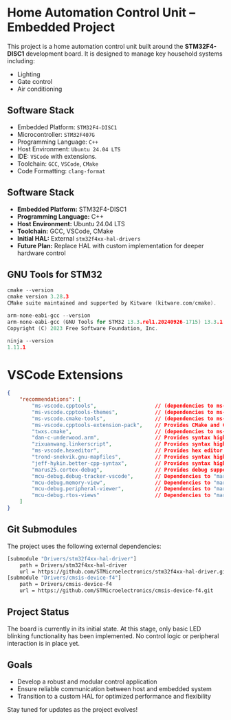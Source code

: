# Home Automation Control Unit – Embedded Project

This project is a home automation control unit built around the **STM32F4-DISC1** development board. It is designed to manage key household systems including:

- Lighting
- Gate control
- Air conditioning

## Software Stack

- Embedded Platform: `STM32F4-DISC1`
- Microcontroller: `STM32F407G`
- Programming Language: `C++`
- Host Environment: `Ubuntu 24.04 LTS`
- IDE: `VSCode` with extensions.
- Toolchain: `GCC`, `VSCode`, `CMake`
- Code Formatting: `clang-format`

## Software Stack

- **Embedded Platform:** STM32F4-DISC1
- **Programming Language:** C++
- **Host Environment:** Ubuntu 24.04 LTS
- **Toolchain:** GCC, VSCode, CMake
- **Initial HAL:** External `stm32f4xx-hal-drivers`
- **Future Plan:** Replace HAL with custom implementation for deeper hardware control


## GNU Tools for STM32

```C
cmake --version
cmake version 3.28.3
CMake suite maintained and supported by Kitware (kitware.com/cmake).
```

```C
arm-none-eabi-gcc --version
arm-none-eabi-gcc (GNU Tools for STM32 13.3.rel1.20240926-1715) 13.3.1 20240614
Copyright (C) 2023 Free Software Foundation, Inc.
```

```C
ninja --version
1.11.1
```

# VSCode Extensions

```json
{
    "recommendations": [
        "ms-vscode.cpptools",                   // (dependencies to ms-vscode.cpptools-extension-pack)
        "ms-vscode.cpptools-themes",            // (dependencies to ms-vscode.cpptools-extension-pack)
        "ms-vscode.cmake-tools",                // (dependencies to ms-vscode.cpptools-extension-pack)
        "ms-vscode.cpptools-extension-pack",    // Provides CMake and C++ file coloring, completion & support
        "twxs.cmake",				            // (dependencies to ms-vscode.cpptools-extension-pack)
        "dan-c-underwood.arm",		            // Provides syntax highlighting for the Arm Assembly language
        "zixuanwang.linkerscript",	            // Provides syntax highlighting for linker scripts
        "ms-vscode.hexeditor",                  // Provides hex editor fo viewing & anipulating files in their raw hexadecimal representation
        "trond-snekvik.gnu-mapfiles",           // Provides syntax highlighting and symbol listing for GNU linker .map files
        "jeff-hykin.better-cpp-syntax",         // Provides syntax highlighting for C++
        "marus25.cortex-debug",		            // Provides debug support on Arm Cortex-M
        "mcu-debug.debug-tracker-vscode",       // Dependencies to "marus25.cortex-debug"
        "mcu-debug.memory-view",                // Dependencies to "marus25.cortex-debug"
        "mcu-debug.peripheral-viewer",          // Dependencies to "marus25.cortex-debug"
        "mcu-debug.rtos-views"                  // Dependencies to "marus25.cortex-debug"
    ]
}
```

## Git Submodules

The project uses the following external dependencies:

``` bash
[submodule "Drivers/stm32f4xx-hal-driver"]
    path = Drivers/stm32f4xx-hal-driver
    url = https://github.com/STMicroelectronics/stm32f4xx-hal-driver.git
[submodule "Drivers/cmsis-device-f4"]
    path = Drivers/cmsis-device-f4
    url = https://github.com/STMicroelectronics/cmsis-device-f4.git
```

## Project Status

The board is currently in its initial state.
At this stage, only basic LED blinking functionality has been implemented. No control logic or peripheral interaction is in place yet.

## Goals

- Develop a robust and modular control application
- Ensure reliable communication between host and embedded system
- Transition to a custom HAL for optimized performance and flexibility

Stay tuned for updates as the project evolves!
